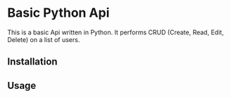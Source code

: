 # Basic Python Api

This is a basic Api written in Python. It performs CRUD (Create, Read, Edit, Delete) on a list of users.

## Installation

## Usage